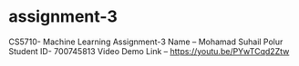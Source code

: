 # assignment-3
CS5710- Machine Learning Assignment-3 
Name – Mohamad Suhail Polur 
Student ID- 700745813 
Video Demo Link – https://youtu.be/PYwTCqd2Ztw
